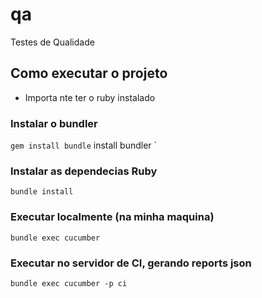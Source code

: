# qa
Testes de Qualidade

## Como executar o projeto

* Importa nte ter o ruby instalado

### Instalar o bundler
`
gem install bundle
`
install bundler
`
### Instalar as dependecias Ruby
`
bundle install
`
### Executar localmente (na minha maquina)
`
bundle exec cucumber
`
### Executar no servidor de CI, gerando reports json
`
bundle exec cucumber -p ci
`
